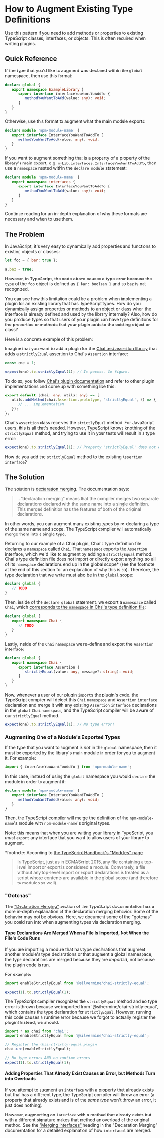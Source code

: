 # How to Augment Existing Type Definitions

Use this pattern if you need to add methods or properties to existing TypeScript
classes, interfaces, or objects. This is often required when writing plugins.

## Quick Reference

If the type that you'd like to augment was declared within the `global`
namespace, then use this format:

```typescript
declare global {
   export namespace ExampleLibrary {
      export interface InterfaceYouWantToAddTo {
         methodYouWantToAdd(value: any): void;
      }
   }
}
```

Otherwise, use this format to augment what the main module exports:

```typescript
declare module 'npm-module-name' {
   export interface InterfaceYouWantToAddTo {
      methodYouWantToAdd(value: any): void;
   }
}
```

If you want to augment something that is a property of a property of the
library's main export, e.g. `myLib.interfaces.InterfaceYouWantToAddTo`, then
use a `namespace` nested within the `declare module` statement:

```typescript
declare module 'npm-module-name' {
   export namespace interfaces {
      export interface InterfaceYouWantToAddTo {
         methodYouWantToAdd(value: any): void;
      }
   }
}
```

Continue reading for an in-depth explanation of why these formats are necessary
and when to use them.

## The Problem

In JavaScript, it's very easy to dynamically add properties and functions to
existing objects or classes:

```javascript
let foo = { bar: true };

a.baz = true;
```

However, in TypeScript, the code above causes a type error because the `type` of
the `foo` object is defined as `{ bar: boolean }` and so `baz` is not
recognized.

You can see how this limitation could be a problem when implementing a plugin
for an existing library that has TypeScript types. How do you dynamically assign
properties or methods to an object or class when the interface is already
defined and used by the library internally? Also, how do you produce types so
that users of your plugin can have type definitions for the properties or
methods that your plugin adds to the existing object or class?

Here is a concrete example of this problem:

Imagine that you want to add a plugin for the [Chai test assertion library][1]
that adds a `strictlyEqual` assertion to Chai's `Assertion` interface:

```typescript
const one = 1;

expect(one).to.strictlyEqual(1); // It passes. Go figure.
```

To do so, you follow [Chai's plugin documentation][2] and refer to other plugin
implementations and come up with something like this:

```typescript
export default (chai: any, utils: any) => {
   utils.addMethod(chai.Assertion.prototype, 'strictlyEqual', () => {
      // ... implementation
   });
};
```

Chai's `Assertion` class receives the `strictlyEqual` method. For JavaScript
users, this is all that's needed. However, TypeScript knows knothing of the
`strictlyEqual` method, and trying to use it in your tests will result in a type
error:

```typescript
expect(one).to.strictlyEqual(1); // Property 'strictlyEqual' does not exist on type 'Assertion'
```

How do you add the `strictlyEqual` method to the existing `Assertion`
`interface`?

## The Solution

The solution is [declaration merging][3]. The documentation says:

> ...“declaration merging” means that the compiler merges two separate
> declarations declared with the same name into a single definition. This merged
> definition has the features of both of the original declarations.

In other words, you can augment many existing types by re-declaring a type of
the same name and scope. The TypeScript compiler will automatically merge them
into a single type.

Returning to our example of a Chai plugin, Chai's type definition file declares
a [`namespace` called `Chai`][4]. That `namespace` exports the `Assertion`
interface, which we'd like to augment by adding a `strictlyEqual` method. Chai's
type definition file does not import or directly export anything, so all of its
`namespace` declarations end up in the global scope* (see the footnote at the
end of this section for an explanation of why this is so). Therefore, the type
declaration that we write must also be in the `global` scope:

```typescript
declare global {
   // TODO
}
```

Then, inside of the `declare global` statement, we export a `namespace` called
`Chai`, which [corresponds to the `namespace` in Chai's type definition file][4]:

```typescript
declare global {
   export namespace Chai {
      // TODO
   }
}
```

Lastly, inside of the `Chai` `namespace` we re-define and export the `Assertion`
interface:

```typescript
declare global {
   export namespace Chai {
      export interface Assertion {
         strictlyEqual(value: any, message?: string): void;
      }
   }
}
```

Now, whenever a user of our plugin `import`s the plugin's code, the TypeScript
compiler will detect this `Chai` `namespace` and `Assertion` `interface`
declaration and merge it with any existing `Assertion` `interface` declarations
in the `global` `Chai` `namespace`, and the TypeScript compiler will be aware of
our `strictlyEqual` method.

```typescript
expect(one).to.strictlyEqual(1); // No type error!
```

### Augmenting One of a Module's Exported Types

If the type that you want to augment is *not* in the `global` namespace, then it
must be exported by the library's main module in order for you to augment it.
For example:

```typescript
import { InterfaceYouWantToAddTo } from 'npm-module-name';
```

In this case, instead of using the `global` namespace you would `declare` the
module in order to augment it:

```typescript
declare module 'npm-module-name' {
   export interface InterfaceYouWantToAddTo {
      methodYouWantToAdd(value: any): void;
   }
}
```

Then, the TypeScript compiler will merge the definition of the
`npm-module-name`'s module with `npm-module-name`'s original types.

Note: this means that when you are writing your library in TypeScript, you
*must* `export` any interface that you want to allow users of your library to
augment.

*footnote: According to [the TypeScript Handbook's "Modules" page][5]:

> In TypeScript, just as in ECMAScript 2015, any file containing a top-level
> import or export is considered a module. Conversely, a file without any
> top-level import or export declarations is treated as a script whose contents
> are available in the global scope (and therefore to modules as well).

### "Gotchas"

The ["Declaration Merging"][3] section of the TypeScript documentation has a
more in-depth explanation of the declaration merging behavior. Some of the
behavior may not be obvious. Here, we document some of the "gotchas" you could
run into when augmenting types via declaration merging.

#### Type Declarations Are Merged When a File Is Imported, Not When the File's Code Runs

If you are importing a module that has type declarations that augment another
module's type declarations or that augment a global namespace, the type
declarations are merged because they are *imported*, not because the plugin code
is run.

For example:

```typescript
import enableStrictlyEqual from '@silvermine/chai-strictly-equal';

expect(1).to.strictlyEqual(1);
```

The TypeScript compiler recognizes the `strictlyEqual` method and no type error
is thrown because we imported from '@silvermine/chai-strictly-equal', which
contains the type declaration for `strictlyEqual`. However, running this code
causes a runtime error because we forgot to actually register the plugin!
Instead, we should:

```typescript
import * as chai from 'chai';
import enableStrictlyEqual from '@silvermine/chai-strictly-equal';

// Register the chai-strictly-equal plugin
chai.use(enableStrictlyEqual);

// No type errors AND no runtime errors
expect(1).to.strictlyEqual(1);
```

#### Adding Properties That Already Exist Causes an Error, but Methods Turn into Overloads

If you attempt to augment an `interface` with a property that already exists but
that has a different type, the TypeScript compiler will throw an error (a
property that already exists and is of the *same type* won't throw an error, it
just does nothing).

However, augmenting an `interface` with a method that already exists but with a
different signature makes that method an overload of the original method. See
the ["Merging Interfaces"][7] heading in the "Declaration Merging" documentation
for a detailed explanation of how `interface`s are merged.


[1]: https://www.chaijs.com/
[2]: https://www.chaijs.com/guide/plugins/
[3]: https://www.typescriptlang.org/docs/handbook/declaration-merging.html
[4]: https://github.com/DefinitelyTyped/DefinitelyTyped/blob/d00e7def9a2d6b0a8b6a75aebd260ad78be6e383/types/chai/index.d.ts#L15
[5]: https://www.typescriptlang.org/docs/handbook/modules.html#introduction
[6]: https://github.com/DefinitelyTyped/DefinitelyTyped/blob/d00e7def9a2d6b0a8b6a75aebd260ad78be6e383/types/chai/index.d.ts#L61
[7]: https://www.typescriptlang.org/docs/handbook/declaration-merging.html#merging-interfaces
